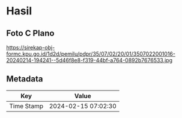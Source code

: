 # Hasil

## Foto C Plano

https://sirekap-obj-formc.kpu.go.id/1d2d/pemilu/pdpr/35/07/02/20/01/3507022001016-20240214-194241--5d46f8e8-f319-44bf-a764-0892b7676533.jpg


## Metadata

| Key        | Value               |
| ---------- | ------------------- |
| Time Stamp | 2024-02-15 07:02:30 |



